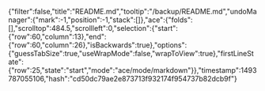 {"filter":false,"title":"README.md","tooltip":"/backup/README.md","undoManager":{"mark":-1,"position":-1,"stack":[]},"ace":{"folds":[],"scrolltop":484.5,"scrollleft":0,"selection":{"start":{"row":60,"column":13},"end":{"row":60,"column":26},"isBackwards":true},"options":{"guessTabSize":true,"useWrapMode":false,"wrapToView":true},"firstLineState":{"row":25,"state":"start","mode":"ace/mode/markdown"}},"timestamp":1493787055106,"hash":"cd50dc79ae2e873713f932174f954737b82dcb9f"}
